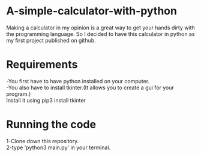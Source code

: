 # A-simple-calculator-with-python
Making a calculator in my opinion is a great way to get your hands dirty with the programming language.
So I decided to have this calculator in python as my first project published on github.
# Requirements
-You first have to have python installed on your computer.\
-You also have to install tkinter.(It allows you to create a gui for your program.)\
 Install it using pip3 install tkinter
# Running the code
1-Clone down this repository.\
2-type 'python3 main.py' in your terminal.
